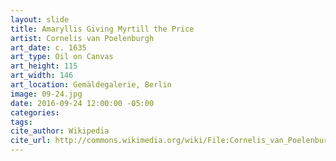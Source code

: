 ```yaml
---
layout: slide
title: Amaryllis Giving Myrtill the Price
artist: Cornelis van Poelenburgh
art_date: c. 1635
art_type: Oil on Canvas
art_height: 115
art_width: 146
art_location: Gemäldegalerie, Berlin
image: 09-24.jpg
date: 2016-09-24 12:00:00 -05:00
categories:
tags:
cite_author: Wikipedia
cite_url: http://commons.wikimedia.org/wiki/File:Cornelis_van_Poelenburch_-_Amaryllis_Giving_Myrtill_the_Price_-_WGA18001.jpg
---
```

